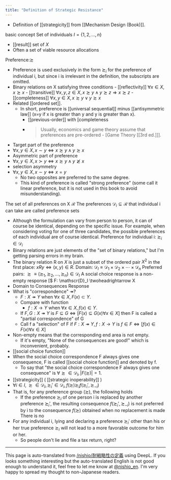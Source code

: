 ```yaml
---
title: "Definition of Strategic Resistance"
---
```


- Definition of [[strategicity]] from [[Mechanism Design (Book)]].

basic concept
Set of individuals $I = \{1, 2, \ldots, n \}$
- [[result]] set of $X$
- Often a set of viable resource allocations

Preference:$\succsim$
- Preference is used exclusively in the form $\succsim_i$ for the preference of individual i, but since i is irrelevant in the definition, the subscripts are omitted.
- Binary relations on X satisfying three conditions
        - [[reflectivity]] $\forall x \in X, x \succsim x$
        - [[transitive]] $\forall x, y, z \in X, x \succsim y \wedge y \succsim z \Rightarrow x \succsim z$
        - [[completeness]] 	$\forall x, y \in X, x \succsim y \vee y \succsim x$
- Related [[ordered set]].
    - In short, preference is [[universal sequential]] minus [[antisymmetric law]] (x=y if x is greater than y and y is greater than x).
        - [[previous-order]] with [completeness
        - > Usually, economics and game theory assume that preferences are pre-ordered - [Game Theory [[3rd ed.]]].
- Target part of the preference
- $\forall x,y \in X, x \sim y \Leftrightarrow x \succsim y \wedge y \succsim x$
- Asymmetric part of preference
- $\forall x,y \in X, x \succ y \Leftrightarrow x \succsim y \wedge y \not\succsim x$
- selection asymmetry
- $\forall x,y \in X, x \sim y \Leftrightarrow x = y$
    - No two opposites are preferred to the same degree.
    - This kind of preference is called "strong preference" (some call it linear preference, but it is not used in this book to avoid misunderstanding).

The set of all preferences on X $\mathscr{R}$
The preferences $\mathscr{D}_i \subseteq \mathscr{R}$ that individual i can take are called preference sets
- Although the formulation can vary from person to person, it can of course be identical, depending on the specific issue. For example, when considering voting for one of three candidates, the possible preferences of each individual are of course identical.
Preference for individual i: $\succsim_i \in \mathscr{D}_i$
- Binary relations are just elements of the "set of binary relations," but I'm getting parsing errors in my brain.
- The binary relation R on $X$ is just a subset of the ordered pair $X^2$ in the first place: $x R y \Leftrightarrow (x, y) \in R$.
Domain: $\mathscr{D}_I \equiv \mathscr{D}_1 \times \mathscr{D}_2 \times \cdots \times \mathscr{D}_n$
Preferred pairs: $\succsim \equiv (\succsim_1, \succsim_2, \ldots, \succsim_n) \in \mathscr{D}_I$
A social choice response is a non-empty response [$ F: \mathscr{D}_I \twoheadrightarrow X
- Domain to Consequences Response
- What is "correspondence" $\twoheadrightarrow$?
    - $F: X \twoheadrightarrow Y$ when $\forall x \in X, F(x) \subset Y$.
    - Compare with function
        - $f: X \rightarrow Y$ when $\forall x \in X, f(x) \in Y$.
    - If $F, G : X \twoheadrightarrow Y$ is $F \subseteq G \Leftrightarrow [F(x) \subseteq G(x) \forall x \in X]$ then F is called a "partial correspondence" of G
    - Call f a "selection" of F if $F : X \twoheadrightarrow Y, f: X \rightarrow Y$ is $f \in F \Leftrightarrow [f(x) \in F(x) \forall x \in X]$
- Non-empty means that the corresponding end area is not empty.
    - If it's empty, "None of the consequences are good!" which is inconvenient, probably.
- [[social choice function]]
- When the social choice correspondence F always gives one consequence, F is called [[social choice function]] and denoted by f.
    - To say that "the social choice correspondence F always gives one consequence" is $\forall \succsim \in \mathscr{D}_I, |F(\succsim)| = 1$.
- [[strategicity]] ( [[strategic inoperability]] )
- $\forall i\in I, \succsim \in \mathscr{D}_I, \succsim_i' \in \mathscr{D}_i, f(\succsim) \succsim_i f(\succsim_i', \succsim_{-i})$
- That is, for any preference group ($\succsim$), the following holds
    - If the preference $\succsim_i$ of one person i is replaced by another preference $\succsim_i'$, the resulting consequence $f(\succsim_i', \succsim_{-i})$ is not preferred by i to the consequence $f(\succsim)$ obtained when no replacement is made There is no
- For any individual i, lying and declaring a preference $\succsim_i'$ other than his or her true preference $\succsim_i$ will not lead to a more favorable outcome for him or her.
    - So people don't lie and file a tax return, right?
---
This page is auto-translated from [/nishio/耐戦略性の定義](https://scrapbox.io/nishio/耐戦略性の定義) using DeepL. If you looks something interesting but the auto-translated English is not good enough to understand it, feel free to let me know at [@nishio_en](https://twitter.com/nishio_en). I'm very happy to spread my thought to non-Japanese readers.
